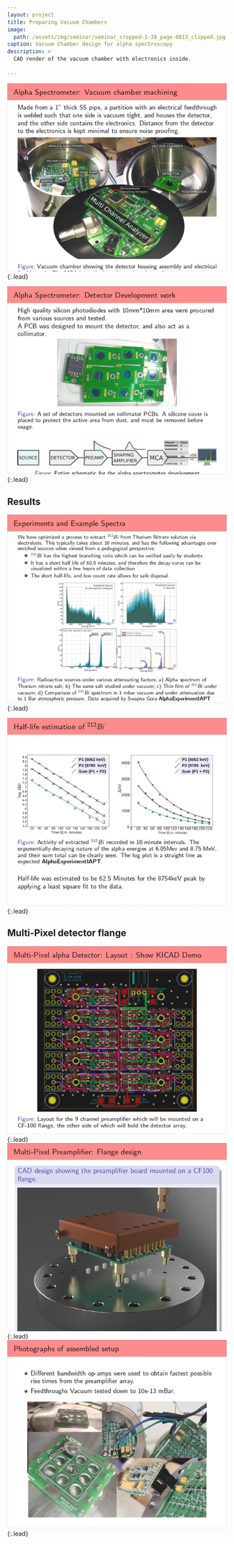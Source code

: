```yaml
---
layout: project
title: Preparing Vacuum Chambers
image:  
  path: /assets/img/seminar/seminar_cropped-1-38_page-0013_clipped.jpg
caption: Vacuum Chamber design for alpha spectroscopy
description: >
  CAD render of the vacuum chamber with electronics inside.

---
```




![](/assets/img/seminar/seminar_cropped-1-38_page-0014.jpg){:.lead}

![](/assets/img/seminar/seminar_cropped-1-38_page-0012.jpg){:.lead}

## Results

![](/assets/img/seminar/seminar_cropped-1-38_page-0016.jpg){:.lead}

![](/assets/img/seminar/seminar_cropped-1-38_page-0017.jpg){:.lead}

## Multi-Pixel detector flange

![](/assets/img/seminar/seminar_cropped-1-38_page-0019.jpg){:.lead}
![](/assets/img/seminar/seminar_cropped-1-38_page-0020.jpg){:.lead}
![](/assets/img/seminar/seminar_cropped-1-38_page-0021.jpg){:.lead}
